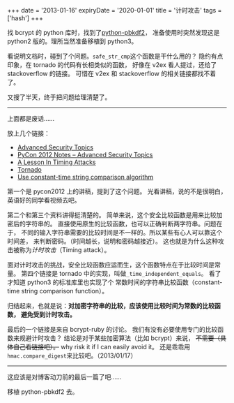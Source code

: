 +++
date = '2013-01-16'
expiryDate = '2020-01-01'
title = '计时攻击'
tags = ['hash']
+++

找 bcrypt 的 python 库时，找到了[python-pbkdf2][python-pbkdf2]，
准备使用时突然发现这是 python2 版的。理所当然准备移植到 python3。

看说明文档时，碰到了个问题。`safe_str_cmp`这个函数是干什么用的？
隐约有点印象，在 tornado 的代码有长相类似的函数，
好像在 v2ex 看人提过，还给了 stackoverflow 的链接。
可惜在 v2ex 和 stackoverflow 的相关链接都找不着了。

又搜了半天，终于把问题给理清楚了。

------

上面都是废话……

放上几个链接：

+ [Advanced Security Topics][SecurityTopics]
+ [PyCon 2012 Notes – Advanced Security Topics][notes]
+ [A Lesson In Timing Attacks][TimingAttacks]
+ [Tornado][Tornado]
+ [Use constant-time string comparison algorithm][bcrypt-ruby]

第一个是 pycon2012 上的讲稿，提到了这个问题。
光看讲稿，说的不是很明白，英语好的同学看视频去吧。

第二个和第三个资料讲得挺清楚的。
简单来说，这个安全比较函数是用来比较加密后的字符串的。
直接使用原生的比较函数，也可以正确判断两字符串。问题在于，
不同的输入字符串需要的比较时间是不一样的。所以某些有心人可以靠这个时间差，
来判断密码。（时间越长，说明和密码越接近）。
这也就是为什么这种攻击被称为*计时攻击*（Timing attack）。

面对计时攻击的挑战，安全比较函数应运而生，这个函数特点在于比较时间是常量。
第四个链接是 tornado 中的实现，叫做`_time_independent_equals`。
看了才知道 python3 的标准库里也实现了个
常数时间的字符串比较函数（constant-time string comparison function）。

归结起来，也就是说：**对加密字符串的比较，应该使用比较时间为常数的比较函数，
避免受到计时攻击。**

最后的一个链接是来自 bcrypt-ruby 的讨论。
我们有没有必要使用专门的比较函数来规避计时攻击？
结论是对于某些加密算法（比如 bcrypt）来说，
<strike>不需要（具体自己看链接吧）。</strike>
why risk it if I can easily avoid it。
还是乖乖用`hmac.compare_digest`来比较吧。（2013/01/17）

------

这应该是对博客动刀前的最后一篇了吧……

移植 python-pbkdf2 去。



[python-pbkdf2]: https://github.com/mitsuhiko/python-pbkdf2
[TimingAttacks]: http://codahale.com/a-lesson-in-timing-attacks/
[SecurityTopics]: https://github.com/PaulMcMillan/advanced_security_pycon_2012
[notes]: http://brianrue.wordpress.com/2012/03/09/pycon-2012-notes-advanced-security-topics/
[Tornado]: https://github.com/facebook/tornado/blob/master/tornado/web.py#L2074
[bcrypt-ruby]: https://github.com/codahale/bcrypt-ruby/pull/43
